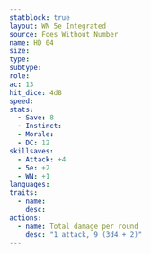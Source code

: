 ```yaml
---
statblock: true
layout: WN 5e Integrated
source: Foes Without Number
name: HD 04
size: 
type: 
subtype: 
role: 
ac: 13
hit_dice: 4d8
speed: 
stats:
  - Save: 8
  - Instinct: 
  - Morale:
  - DC: 12
skillsaves:
  - Attack: +4
  - 5e: +2
  - WN: +1
languages: 
traits:
  - name: 
    desc: 
actions:
  - name: Total damage per round
    desc: "1 attack, 9 (3d4 + 2)"
---
```


